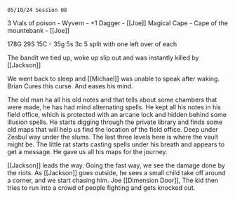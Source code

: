 	05/10/24 Session 08

3 Vials of poison - Wyvern - 
+1 Dagger - [[Joe]]
Magical Cape - Cape of the mountebank - [[Joe]]


178G 29S 15C - 35g 5s 3c 5 split with one left over of each


The bandit we tied up, woke up slip out and was instantly killed by [[Jackson]]

We went back to sleep and [[Michael]] was unable to speak after waking.
Brian Cures this curse. And eases his mind.

The old man ha all his old notes and that tells about some chambers that were made, he has had mind alternating spells. He kept all his notes in his field office, which is protected with an arcane lock and hidden behind some illusion spells. He starts digging through the private library and finds some old maps that will help us find the location of the field office. Deep under Zesbul way under the slums. The last three levels here is where the vault might be. The little rat starts casting spells under his breath and appears to get a message. He gave us all his maps for the journey.

[[Jackson]] leads the way. Going the fast way, we see the damage done by the riots. As [[Jackson]] goes outside, he sees a small child take off around a corner, and we start chasing him. Joe [[Dimension Door]], The kid then tries to run into a crowd of people fighting and gets knocked out. 